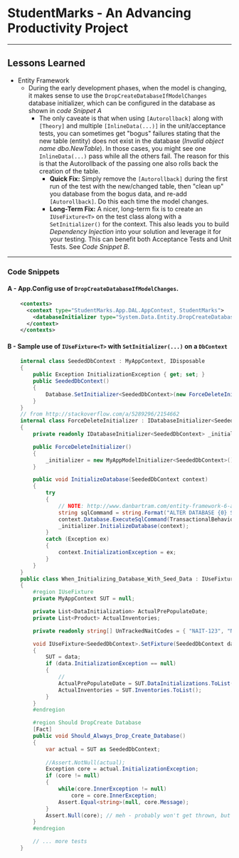 # StudentMarks - An Advancing Productivity Project



----
## Lessons Learned

* Entity Framework
  * During the early development phases, when the model is changing, it makes sense to use the `DropCreateDatabaseIfModelChanges` database initializer, which can be configured in the database as shown in *code Snippet A*
    * The only caveate is that when using `[Autorollback]` along with `[Theory]` and multiple `[InlineData(...)]` in the unit/acceptance tests, you can sometimes get "bogus" failures stating that the new table (entity) does not exist in the database (*Invalid object name dbo.NewTable*). In those cases, you might see one `InlineData(...)` pass while all the others fail. The reason for this is that the Autorollback of the passing one also rolls back the creation of the table.
      * **Quick Fix:** Simply remove the `[Autorollback]` during the first run of the test with the new/changed table, then "clean up" you database from the bogus data, and re-add `[Autorollback]`. Do this each time the model changes.
      * **Long-Term Fix:** A nicer, long-term fix is to create an `IUseFixture<T>` on the test class along with a `SetInitializer()` for the context. This also leads you to build *Dependency Injection* into your solution and leverage it for your testing. This can benefit both Acceptance Tests and Unit Tests. See *Code Snippet B*.

----
### Code Snippets

#### A - App.Config use of `DropCreateDatabaseIfModelChanges`.

```xml
    <contexts>
      <context type="StudentMarks.App.DAL.AppContext, StudentMarks">
        <databaseInitializer type="System.Data.Entity.DropCreateDatabaseIfModelChanges`1[[StudentMarks.App.DAL.AppContext, StudentMarks]], EntityFramework" />
      </context>
    </contexts>
```

#### B - Sample use of `IUseFixture<T>` with `SetInitializer(...)` on a `DbContext`

```csharp
    internal class SeededDbContext : MyAppContext, IDisposable
    {
        public Exception InitializationException { get; set; }
        public SeededDbContext()
        {
            Database.SetInitializer<SeededDbContext>(new ForceDeleteInitializer());
        }
    }
    // from http://stackoverflow.com/a/5289296/2154662
    internal class ForceDeleteInitializer : IDatabaseInitializer<SeededDbContext>
    {
        private readonly IDatabaseInitializer<SeededDbContext> _initializer;

        public ForceDeleteInitializer()
        {
            _initializer = new MyAppModelInitializer<SeededDbContext>();
        }

        public void InitializeDatabase(SeededDbContext context)
        {
            try
            {
                // NOTE: http://www.danbartram.com/entity-framework-6-and-executesqlcommand/
                string sqlCommand = string.Format("ALTER DATABASE {0} SET SINGLE_USER WITH ROLLBACK IMMEDIATE", context.Database.Connection.Database);
                context.Database.ExecuteSqlCommand(TransactionalBehavior.DoNotEnsureTransaction, sqlCommand);
                _initializer.InitializeDatabase(context);
            }
            catch (Exception ex)
            {
                context.InitializationException = ex;
            }
        }
    }
    public class When_Initializing_Database_With_Seed_Data : IUseFixture<SeededDbContext>
    {
        #region IUseFixture
        private MyAppContext SUT = null;

        private List<DataInitialization> ActualPrePopulateDate;
        private List<Product> ActualInventories;

        private readonly string[] UnTrackedNaitCodes = { "NAIT-123", "NAIT-125", "NAIT-126" };

        void IUseFixture<SeededDbContext>.SetFixture(SeededDbContext data)
        {
            SUT = data;
            if (data.InitializationException == null)
            {
                // 
                ActualPrePopulateDate = SUT.DataInitializations.ToList();
                ActualInventories = SUT.Inventories.ToList();
            }
        }
        #endregion

        #region Should DropCreate Database
        [Fact]
        public void Should_Always_Drop_Create_Database()
        {
            var actual = SUT as SeededDbContext;
            
            //Assert.NotNull(actual);
            Exception core = actual.InitializationException;
            if (core != null)
            {
                while(core.InnerException != null)
                    core = core.InnerException;
                Assert.Equal<string>(null, core.Message);
            }
            Assert.Null(core); // meh - probably won't get thrown, but included anyway
        }
        #endregion

        // ... more tests
    }
```
